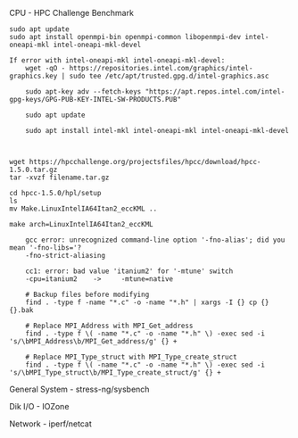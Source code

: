 CPU - HPC Challenge Benchmark

    sudo apt update
    sudo apt install openmpi-bin openmpi-common libopenmpi-dev intel-oneapi-mkl intel-oneapi-mkl-devel

    If error with intel-oneapi-mkl intel-oneapi-mkl-devel:
        wget -qO - https://repositories.intel.com/graphics/intel-graphics.key | sudo tee /etc/apt/trusted.gpg.d/intel-graphics.asc
        
        sudo apt-key adv --fetch-keys "https://apt.repos.intel.com/intel-gpg-keys/GPG-PUB-KEY-INTEL-SW-PRODUCTS.PUB"
        
        sudo apt update
        
        sudo apt install intel-mkl intel-oneapi-mkl intel-oneapi-mkl-devel



    wget https://hpcchallenge.org/projectsfiles/hpcc/download/hpcc-1.5.0.tar.gz
    tar -xvzf filename.tar.gz

    cd hpcc-1.5.0/hpl/setup
    ls
    mv Make.LinuxIntelIA64Itan2_eccKML ..

    make arch=LinuxIntelIA64Itan2_eccKML

        gcc error: unrecognized command-line option '-fno-alias'; did you mean '-fno-libs='?
        -fno-strict-aliasing

        cc1: error: bad value 'itanium2' for '-mtune' switch
        -cpu=itanium2    ->     -mtune=native

        # Backup files before modifying
        find . -type f -name "*.c" -o -name "*.h" | xargs -I {} cp {} {}.bak

        # Replace MPI_Address with MPI_Get_address
        find . -type f \( -name "*.c" -o -name "*.h" \) -exec sed -i 's/\bMPI_Address\b/MPI_Get_address/g' {} +

        # Replace MPI_Type_struct with MPI_Type_create_struct
        find . -type f \( -name "*.c" -o -name "*.h" \) -exec sed -i 's/\bMPI_Type_struct\b/MPI_Type_create_struct/g' {} +



General System - stress-ng/sysbench

Dik I/O - IOZone

Network - iperf/netcat